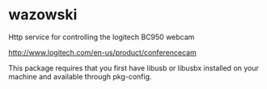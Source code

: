 wazowski
========

Http service for controlling the logitech BC950 webcam

http://www.logitech.com/en-us/product/conferencecam

This package requires that you first have libusb or libusbx installed on your machine and available through pkg-config.



